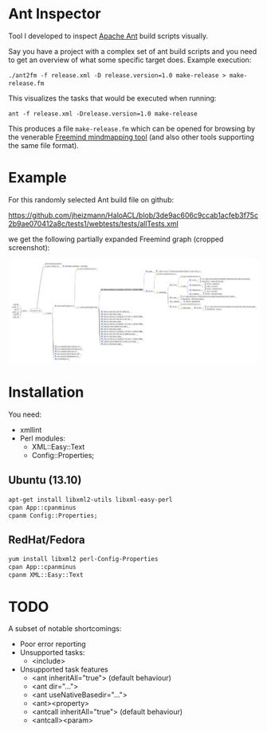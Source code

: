 # Ant Inspector

Tool I developed to inspect [Apache Ant](https://ant.apache.org) build scripts visually.

Say you have a project with a complex set of ant build scripts and you need to get an overview of what some specific target does. Example execution:

    ./ant2fm -f release.xml -D release.version=1.0 make-release > make-release.fm

This visualizes the tasks that would be executed when running:

    ant -f release.xml -Drelease.version=1.0 make-release

This produces a file `make-release.fm` which can be opened for browsing by the venerable [Freemind mindmapping tool](http://freemind.sourceforge.net/wiki/index.php/Main_Page) (and also other tools supporting the same file format).

# Example

For this randomly selected Ant build file on github:

  https://github.com/jheizmann/HaloACL/blob/3de9ac606c9ccab1acfeb3f75c2b9ae070412a8c/tests1/webtests/tests/allTests.xml

we get the following partially expanded Freemind graph (cropped screenshot):

  <a href="https://raw.githubusercontent.com/NitorCreations/ant-inspector/master/images/example1.png"><img src="images/example1.png"></a>

# Installation

You need:

* xmllint
* Perl modules:
    * XML::Easy::Text
    * Config::Properties;

## Ubuntu (13.10)
    apt-get install libxml2-utils libxml-easy-perl
    cpan App::cpanminus
    cpanm Config::Properties;

## RedHat/Fedora
    yum install libxml2 perl-Config-Properties
    cpan App::cpanminus
    cpanm XML::Easy::Text

# TODO

A subset of notable shortcomings:

* Poor error reporting
* Unsupported tasks:
    * &lt;include&gt;
* Unsupported task features
    * &lt;ant inheritAll="true"&gt; (default behaviour)
    * &lt;ant dir="..."&gt;
    * &lt;ant useNativeBasedir="..."&gt;
    * &lt;ant&gt;&lt;property&gt;
    * &lt;antcall inheritAll="true"&gt; (default behaviour)
    * &lt;antcall&gt;&lt;param&gt;
